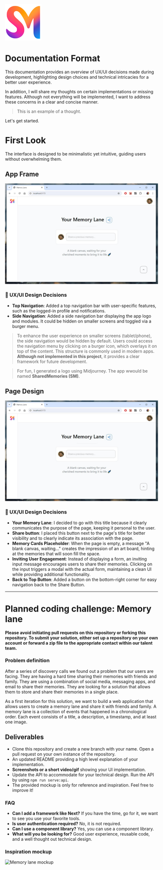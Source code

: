 <img src="./src/assets/logo.png" alt="Shared Memories Logo" width="120"/>

# Documentation Format

This documentation provides an overview of UX/UI decisions made during development, highlighting design choices and technical intricacies for a better user experience.

In addition, I will share my thoughts on certain implementations or missing features. Although not everything will be implemented, I want to address these concerns in a clear and concise manner.

> This is an example of a thought.

Let's get started.

# First Look

The interface is designed to be minimalistic yet intuitive, guiding users without overwhelming them.

## App Frame

![App Frame](./docs/1.jpg)

### 🎯 UX/UI Design Decisions

- **Top Navigation**: Added a top navigation bar with user-specific features, such as the logged-in profile and notifications.
- **Side Navigation**: Added a side navigation bar displaying the app logo and modules. It could be hidden on smaller screens and toggled via a burger menu.

> To enhance the user experience on smaller screens (tablet/phone), the side navigation would be hidden by default. Users could access the navigation menu by clicking on a burger icon, which overlays it on top of the content. This structure is commonly used in modern apps. **Although not implemented in this project**, it provides a clear framework for future development.

> For fun, I generated a logo using Midjourney. The app wwould be named **SharedMemories (SM)**.

## Page Design

![Page Design](./docs/1.jpg)

### 🎯 UX/UI Design Decisions

- **Your Memory Lane**: I decided to go with this title because it clearly communicates the purpose of the page, keeping it personal to the user.
- **Share button**: I placed this button next to the page's title for better visibility and to clearly indicate its association with the page.
- **Memory Cards Placeholder**: When the page is empty, a message "A blank canvas, waiting..." creates the impression of an art board, hinting at the memories that will soon fill the space.
- **Inviting User Engagement**: Instead of displaying a form, an inviting input message encourages users to share their memories. Clicking on the input triggers a modal with the actual form, maintaining a clean UI while providing additional functionality.
- **Back to Top Button**: Added a button on the bottom-right corner for easy navigation back to the Share Button.



---

# Planned coding challenge: Memory lane

**Please avoid initiating pull requests on this repository or forking this repository. To submit your solution, either set up a repository on your own account or forward a zip file to the appropriate contact within our talent team.**

### Problem definition

After a series of discovery calls we found out a problem that our users are facing. They are having a hard time sharing their memories with friends and family. They are using a combination of social media, messaging apps, and email to share their memories. They are looking for a solution that allows them to store and share their memories in a single place.

As a first iteration for this solution, we want to build a web application that allows users to create a memory lane and share it with friends and family. A memory lane is a collection of events that happened in a chronological order. Each event consists of a title, a description, a timestamp, and at least one image.

## Deliverables

- Clone this repository and create a new branch with your name. Open a pull request on your own instance of the repository.
- An updated README providing a high level explanation of your implementation.
- **Screenshots or a short video/gif** showing your UI implementation.
- Update the API to accommodate for your technical design. Run the API by using `npm run serve:api`.
- The provided mockup is only for reference and inspiration. Feel free to improve it!

### FAQ

- **Can I add a framework like Next?** If you have the time, go for it, we want to see you use your favorite tools.
- **Is user authentication required?** No, it is not required.
- **Can I use a component library?** Yes, you can use a component library.
- **What will you be looking for?** Good user experience, reusable code, and a well thought out technical design.

### Inspiration mockup

![Memory lane mockup](./memory_lane.png)
